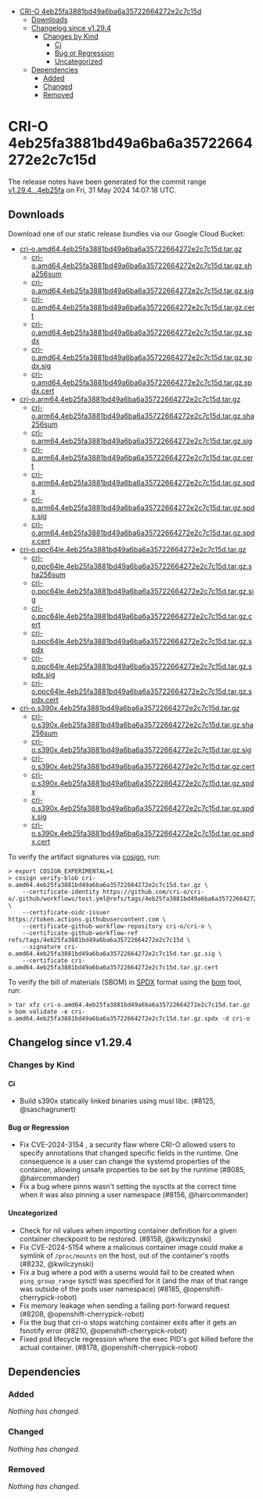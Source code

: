 - [CRI-O 4eb25fa3881bd49a6ba6a35722664272e2c7c15d](#cri-o-4eb25fa3881bd49a6ba6a35722664272e2c7c15d)
  - [Downloads](#downloads)
  - [Changelog since v1.29.4](#changelog-since-v1294)
    - [Changes by Kind](#changes-by-kind)
      - [Ci](#ci)
      - [Bug or Regression](#bug-or-regression)
      - [Uncategorized](#uncategorized)
  - [Dependencies](#dependencies)
    - [Added](#added)
    - [Changed](#changed)
    - [Removed](#removed)

# CRI-O 4eb25fa3881bd49a6ba6a35722664272e2c7c15d

The release notes have been generated for the commit range
[v1.29.4...4eb25fa](https://github.com/cri-o/cri-o/compare/v1.29.4...4eb25fa3881bd49a6ba6a35722664272e2c7c15d) on Fri, 31 May 2024 14:07:18 UTC.

## Downloads

Download one of our static release bundles via our Google Cloud Bucket:

- [cri-o.amd64.4eb25fa3881bd49a6ba6a35722664272e2c7c15d.tar.gz](https://storage.googleapis.com/cri-o/artifacts/cri-o.amd64.4eb25fa3881bd49a6ba6a35722664272e2c7c15d.tar.gz)
  - [cri-o.amd64.4eb25fa3881bd49a6ba6a35722664272e2c7c15d.tar.gz.sha256sum](https://storage.googleapis.com/cri-o/artifacts/cri-o.amd64.4eb25fa3881bd49a6ba6a35722664272e2c7c15d.tar.gz.sha256sum)
  - [cri-o.amd64.4eb25fa3881bd49a6ba6a35722664272e2c7c15d.tar.gz.sig](https://storage.googleapis.com/cri-o/artifacts/cri-o.amd64.4eb25fa3881bd49a6ba6a35722664272e2c7c15d.tar.gz.sig)
  - [cri-o.amd64.4eb25fa3881bd49a6ba6a35722664272e2c7c15d.tar.gz.cert](https://storage.googleapis.com/cri-o/artifacts/cri-o.amd64.4eb25fa3881bd49a6ba6a35722664272e2c7c15d.tar.gz.cert)
  - [cri-o.amd64.4eb25fa3881bd49a6ba6a35722664272e2c7c15d.tar.gz.spdx](https://storage.googleapis.com/cri-o/artifacts/cri-o.amd64.4eb25fa3881bd49a6ba6a35722664272e2c7c15d.tar.gz.spdx)
  - [cri-o.amd64.4eb25fa3881bd49a6ba6a35722664272e2c7c15d.tar.gz.spdx.sig](https://storage.googleapis.com/cri-o/artifacts/cri-o.amd64.4eb25fa3881bd49a6ba6a35722664272e2c7c15d.tar.gz.spdx.sig)
  - [cri-o.amd64.4eb25fa3881bd49a6ba6a35722664272e2c7c15d.tar.gz.spdx.cert](https://storage.googleapis.com/cri-o/artifacts/cri-o.amd64.4eb25fa3881bd49a6ba6a35722664272e2c7c15d.tar.gz.spdx.cert)
- [cri-o.arm64.4eb25fa3881bd49a6ba6a35722664272e2c7c15d.tar.gz](https://storage.googleapis.com/cri-o/artifacts/cri-o.arm64.4eb25fa3881bd49a6ba6a35722664272e2c7c15d.tar.gz)
  - [cri-o.arm64.4eb25fa3881bd49a6ba6a35722664272e2c7c15d.tar.gz.sha256sum](https://storage.googleapis.com/cri-o/artifacts/cri-o.arm64.4eb25fa3881bd49a6ba6a35722664272e2c7c15d.tar.gz.sha256sum)
  - [cri-o.arm64.4eb25fa3881bd49a6ba6a35722664272e2c7c15d.tar.gz.sig](https://storage.googleapis.com/cri-o/artifacts/cri-o.arm64.4eb25fa3881bd49a6ba6a35722664272e2c7c15d.tar.gz.sig)
  - [cri-o.arm64.4eb25fa3881bd49a6ba6a35722664272e2c7c15d.tar.gz.cert](https://storage.googleapis.com/cri-o/artifacts/cri-o.arm64.4eb25fa3881bd49a6ba6a35722664272e2c7c15d.tar.gz.cert)
  - [cri-o.arm64.4eb25fa3881bd49a6ba6a35722664272e2c7c15d.tar.gz.spdx](https://storage.googleapis.com/cri-o/artifacts/cri-o.arm64.4eb25fa3881bd49a6ba6a35722664272e2c7c15d.tar.gz.spdx)
  - [cri-o.arm64.4eb25fa3881bd49a6ba6a35722664272e2c7c15d.tar.gz.spdx.sig](https://storage.googleapis.com/cri-o/artifacts/cri-o.arm64.4eb25fa3881bd49a6ba6a35722664272e2c7c15d.tar.gz.spdx.sig)
  - [cri-o.arm64.4eb25fa3881bd49a6ba6a35722664272e2c7c15d.tar.gz.spdx.cert](https://storage.googleapis.com/cri-o/artifacts/cri-o.arm64.4eb25fa3881bd49a6ba6a35722664272e2c7c15d.tar.gz.spdx.cert)
- [cri-o.ppc64le.4eb25fa3881bd49a6ba6a35722664272e2c7c15d.tar.gz](https://storage.googleapis.com/cri-o/artifacts/cri-o.ppc64le.4eb25fa3881bd49a6ba6a35722664272e2c7c15d.tar.gz)
  - [cri-o.ppc64le.4eb25fa3881bd49a6ba6a35722664272e2c7c15d.tar.gz.sha256sum](https://storage.googleapis.com/cri-o/artifacts/cri-o.ppc64le.4eb25fa3881bd49a6ba6a35722664272e2c7c15d.tar.gz.sha256sum)
  - [cri-o.ppc64le.4eb25fa3881bd49a6ba6a35722664272e2c7c15d.tar.gz.sig](https://storage.googleapis.com/cri-o/artifacts/cri-o.ppc64le.4eb25fa3881bd49a6ba6a35722664272e2c7c15d.tar.gz.sig)
  - [cri-o.ppc64le.4eb25fa3881bd49a6ba6a35722664272e2c7c15d.tar.gz.cert](https://storage.googleapis.com/cri-o/artifacts/cri-o.ppc64le.4eb25fa3881bd49a6ba6a35722664272e2c7c15d.tar.gz.cert)
  - [cri-o.ppc64le.4eb25fa3881bd49a6ba6a35722664272e2c7c15d.tar.gz.spdx](https://storage.googleapis.com/cri-o/artifacts/cri-o.ppc64le.4eb25fa3881bd49a6ba6a35722664272e2c7c15d.tar.gz.spdx)
  - [cri-o.ppc64le.4eb25fa3881bd49a6ba6a35722664272e2c7c15d.tar.gz.spdx.sig](https://storage.googleapis.com/cri-o/artifacts/cri-o.ppc64le.4eb25fa3881bd49a6ba6a35722664272e2c7c15d.tar.gz.spdx.sig)
  - [cri-o.ppc64le.4eb25fa3881bd49a6ba6a35722664272e2c7c15d.tar.gz.spdx.cert](https://storage.googleapis.com/cri-o/artifacts/cri-o.ppc64le.4eb25fa3881bd49a6ba6a35722664272e2c7c15d.tar.gz.spdx.cert)
- [cri-o.s390x.4eb25fa3881bd49a6ba6a35722664272e2c7c15d.tar.gz](https://storage.googleapis.com/cri-o/artifacts/cri-o.s390x.4eb25fa3881bd49a6ba6a35722664272e2c7c15d.tar.gz)
  - [cri-o.s390x.4eb25fa3881bd49a6ba6a35722664272e2c7c15d.tar.gz.sha256sum](https://storage.googleapis.com/cri-o/artifacts/cri-o.s390x.4eb25fa3881bd49a6ba6a35722664272e2c7c15d.tar.gz.sha256sum)
  - [cri-o.s390x.4eb25fa3881bd49a6ba6a35722664272e2c7c15d.tar.gz.sig](https://storage.googleapis.com/cri-o/artifacts/cri-o.s390x.4eb25fa3881bd49a6ba6a35722664272e2c7c15d.tar.gz.sig)
  - [cri-o.s390x.4eb25fa3881bd49a6ba6a35722664272e2c7c15d.tar.gz.cert](https://storage.googleapis.com/cri-o/artifacts/cri-o.s390x.4eb25fa3881bd49a6ba6a35722664272e2c7c15d.tar.gz.cert)
  - [cri-o.s390x.4eb25fa3881bd49a6ba6a35722664272e2c7c15d.tar.gz.spdx](https://storage.googleapis.com/cri-o/artifacts/cri-o.s390x.4eb25fa3881bd49a6ba6a35722664272e2c7c15d.tar.gz.spdx)
  - [cri-o.s390x.4eb25fa3881bd49a6ba6a35722664272e2c7c15d.tar.gz.spdx.sig](https://storage.googleapis.com/cri-o/artifacts/cri-o.s390x.4eb25fa3881bd49a6ba6a35722664272e2c7c15d.tar.gz.spdx.sig)
  - [cri-o.s390x.4eb25fa3881bd49a6ba6a35722664272e2c7c15d.tar.gz.spdx.cert](https://storage.googleapis.com/cri-o/artifacts/cri-o.s390x.4eb25fa3881bd49a6ba6a35722664272e2c7c15d.tar.gz.spdx.cert)

To verify the artifact signatures via [cosign](https://github.com/sigstore/cosign), run:

```console
> export COSIGN_EXPERIMENTAL=1
> cosign verify-blob cri-o.amd64.4eb25fa3881bd49a6ba6a35722664272e2c7c15d.tar.gz \
    --certificate-identity https://github.com/cri-o/cri-o/.github/workflows/test.yml@refs/tags/4eb25fa3881bd49a6ba6a35722664272e2c7c15d \
    --certificate-oidc-issuer https://token.actions.githubusercontent.com \
    --certificate-github-workflow-repository cri-o/cri-o \
    --certificate-github-workflow-ref refs/tags/4eb25fa3881bd49a6ba6a35722664272e2c7c15d \
    --signature cri-o.amd64.4eb25fa3881bd49a6ba6a35722664272e2c7c15d.tar.gz.sig \
    --certificate cri-o.amd64.4eb25fa3881bd49a6ba6a35722664272e2c7c15d.tar.gz.cert
```

To verify the bill of materials (SBOM) in [SPDX](https://spdx.org) format using the [bom](https://sigs.k8s.io/bom) tool, run:

```console
> tar xfz cri-o.amd64.4eb25fa3881bd49a6ba6a35722664272e2c7c15d.tar.gz
> bom validate -e cri-o.amd64.4eb25fa3881bd49a6ba6a35722664272e2c7c15d.tar.gz.spdx -d cri-o
```

## Changelog since v1.29.4

### Changes by Kind

#### Ci
 - Build s390x statically linked binaries using musl libc. (#8125, @saschagrunert)

#### Bug or Regression
 - Fix CVE-2024-3154 , a security flaw where CRI-O allowed users to specify annotations that changed specific fields in the runtime. One consequence is a user can change the systemd properties of the container, allowing unsafe properties to be set by the runtime (#8085, @haircommander)
 - Fix a bug where pinns wasn't setting the sysctls at the correct time when it was also pinning a user namespace (#8156, @haircommander)

#### Uncategorized
 - Check for nil values when importing container definition for a given container checkpoint to be restored. (#8158, @kwilczynski)
 - Fix CVE-2024-5154 where a malicious container image could make a symlink of `/proc/mounts` on the host, out of the container's rootfs (#8232, @kwilczynski)
 - Fix a bug where a pod with a userns would fail to be created when `ping_group_range` sysctl was specified for it (and the max of that range was outside of the pods user namespace) (#8185, @openshift-cherrypick-robot)
 - Fix memory leakage when sending a failing port-forward request (#8208, @openshift-cherrypick-robot)
 - Fix the bug that cri-o stops watching container exits after it gets an fsnotify error (#8210, @openshift-cherrypick-robot)
 - Fixed pod lifecycle regression where the exec PID's got killed before the actual container. (#8178, @openshift-cherrypick-robot)

## Dependencies

### Added
_Nothing has changed._

### Changed
_Nothing has changed._

### Removed
_Nothing has changed._
